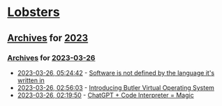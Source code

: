 # [Lobsters](../../../README.md)

## [Archives](../../index.md) for [2023](../index.md)

### [Archives](../../index.md) for [2023-03-26](index.md)

* [2023-03-26, 05:24:42](https://lobste.rs/s/l9otau/software_is_not_defined_by_language_it_s) - [Software is not defined by the language it's written in](https://garrit.xyz/posts/2023-03-26-software-is-not-defined-by-the-language-it's-written-in)
* [2023-03-26, 02:56:03](https://lobste.rs/s/qsf9hv/introducing_butler_virtual_operating) - [Introducing Butler Virtual Operating System](https://tristancacqueray.github.io/blog/introducing-butler)
* [2023-03-26, 02:19:50](https://lobste.rs/s/eycmsx/chatgpt_code_interpreter_magic) - [ChatGPT + Code Interpreter = Magic](https://andrewmayneblog.wordpress.com/2023/03/23/chatgpt-code-interpreter-magic/)
